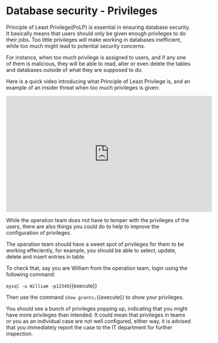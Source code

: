 # Database security - Privileges

Principle of Least Privilege(PoLP) is essential in ensuring database security. It basically means that users should only be given enough privileges to do their jobs. Too little privileges will make working in databases inefficient, while too much might lead to potential security concerns. 

For instance, when too much privilege is assigned to users, and if any one of them is malicious, they will be able to read, alter or even delete the tables and databases outside of what they are supposed to do. 

Here is a quick video introducing what Principle of Least Privilege is, and an example of an insider threat when too much privileges is given:
<iframe width="560" height="315" src="https://www.youtube-nocookie.com/embed/mw9fN9mlUS4" frameborder="0" allow="accelerometer; autoplay; encrypted-media; gyroscope; picture-in-picture" allowfullscreen></iframe> 

While the operation team does not have to temper with the privileges of the users, there are also things you could do to help to improve the configuration of privileges.

The operation team should have a sweet spot of privileges for them to be working effeciently, for example, you should be able to select, update, delete and insert entries in table.

To check that, say you are William from the operation team, login using the following command:

`mysql -u William -p12345`{{execute}}

Then use the command `show grants;`{{execute}} to show your privileges.

You should see a bunch of privileges popping up, indicating that you might have more privileges than intended. It could mean that privileges in teams or you as an individual case are not well configured, either way, it is advised that you immediately report the case to the IT department for further inspection.

